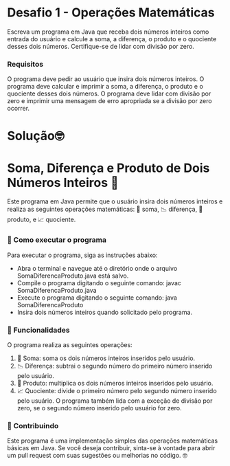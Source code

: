 # Desafio 1 - Operações Matemáticas
Escreva um programa em Java que receba dois números inteiros como entrada do usuário e calcule a soma, a diferença, o produto e o quociente desses dois números. Certifique-se de lidar com divisão por zero.

### Requisitos
O programa deve pedir ao usuário que insira dois números inteiros.
O programa deve calcular e imprimir a soma, a diferença, o produto e o quociente desses dois números.
O programa deve lidar com divisão por zero e imprimir uma mensagem de erro apropriada se a divisão por zero ocorrer.

# Solução🤓


# Soma, Diferença e Produto de Dois Números Inteiros 🧮

Este programa em Java permite que o usuário insira dois números inteiros e realiza as seguintes operações matemáticas: 🧮 soma, 📉 diferença, 🚀 produto, e 📈 quociente.

### 🚀 Como executar o programa
Para executar o programa, siga as instruções abaixo:

- Abra o terminal e navegue até o diretório onde o arquivo SomaDiferencaProduto.java está salvo.
- Compile o programa digitando o seguinte comando: javac SomaDiferencaProduto.java
- Execute o programa digitando o seguinte comando: java SomaDiferencaProduto
- Insira dois números inteiros quando solicitado pelo programa.

### 🧮 Funcionalidades
O programa realiza as seguintes operações:

1. 🧮 Soma: soma os dois números inteiros inseridos pelo usuário.
2. 📉 Diferença: subtrai o segundo número do primeiro número inserido pelo usuário.
3. 🚀 Produto: multiplica os dois números inteiros inseridos pelo usuário.
4. 📈 Quociente: divide o primeiro número pelo segundo número inserido pelo usuário.
O programa também lida com a exceção de divisão por zero, se o segundo número inserido pelo usuário for zero.

### 🤝 Contribuindo
Este programa é uma implementação simples das operações matemáticas básicas em Java. Se você deseja contribuir, sinta-se à vontade para abrir um pull request com suas sugestões ou melhorias no código. 🤓
